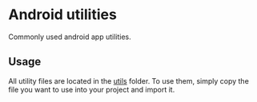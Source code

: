 # Android utilities

Commonly used android app utilities.

## Usage

All utility files are located in the [utils](/app/src/main/java/com/faisalcodes/android_utilities/utils) folder. To use them, simply copy the file you want to
use into your project and import it.